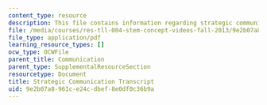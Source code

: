 ```yaml
---
content_type: resource
description: This file contains information regarding strategic communication transcript.
file: /media/courses/res-tll-004-stem-concept-videos-fall-2013/9e2b07a8961ce24cdbef8e0df0c36b9a_MITRES_TLL-004F13_CommStra.pdf
file_type: application/pdf
learning_resource_types: []
ocw_type: OCWFile
parent_title: Communication
parent_type: SupplementalResourceSection
resourcetype: Document
title: Strategic Communication Transcript
uid: 9e2b07a8-961c-e24c-dbef-8e0df0c36b9a
---
```

